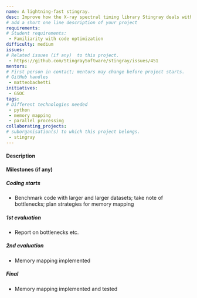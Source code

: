 ```yaml
---
name: A lightning-fast stingray.
desc: Improve how the X-ray spectral timing library Stingray deals with large input datasets: code optimization, efficient memory handling, parallel processing
# add a short one line description of your project
requirements:
# Student requirements:
 - Familiarity with code optimization
difficulty: medium
issues:
# Related issues (if any)  to this project.
 - https://github.com/StingraySoftware/stingray/issues/451
mentors:
# First person in contact; mentors may change before project starts.
# GitHub handles
 - matteobachetti
initiatives:
 - GSOC
tags:
# Different technologies needed
 - python
 - memory mapping
 - parallel processing
collaborating_projects:
# suborganisation(s) to which this project belongs.
 - stingray
---
```


#### Description



#### Milestones (if any)

##### Coding starts

* Benchmark code with larger and larger datasets; take note of bottlenecks; plan strategies for memory mapping

##### 1st evaluation

* Report on bottlenecks etc.

##### 2nd evaluation

* Memory mapping implemented

##### Final

* Memory mapping implemented and tested
